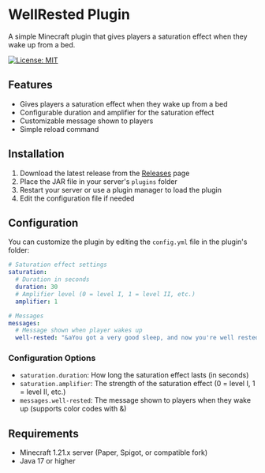 # WellRested Plugin

A simple Minecraft plugin that gives players a saturation effect when they wake up from a bed.

[![License: MIT](https://img.shields.io/badge/License-MIT-yellow.svg)](https://opensource.org/licenses/MIT)

## Features

- Gives players a saturation effect when they wake up from a bed
- Configurable duration and amplifier for the saturation effect
- Customizable message shown to players
- Simple reload command

## Installation

1. Download the latest release from the [Releases](https://github.com/RetroB/WellRested/releases) page
2. Place the JAR file in your server's `plugins` folder
3. Restart your server or use a plugin manager to load the plugin
4. Edit the configuration file if needed

## Configuration

You can customize the plugin by editing the `config.yml` file in the plugin's folder:

```yaml
# Saturation effect settings
saturation:
  # Duration in seconds
  duration: 30
  # Amplifier level (0 = level I, 1 = level II, etc.)
  amplifier: 1

# Messages
messages:
  # Message shown when player wakes up
  well-rested: "&aYou got a very good sleep, and now you're well rested!"
```

### Configuration Options

- `saturation.duration`: How long the saturation effect lasts (in seconds)
- `saturation.amplifier`: The strength of the saturation effect (0 = level I, 1 = level II, etc.)
- `messages.well-rested`: The message shown to players when they wake up (supports color codes with &)

## Requirements

- Minecraft 1.21.x server (Paper, Spigot, or compatible fork)
- Java 17 or higher
